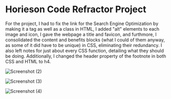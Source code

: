 # Horieson Code Refractor Project
For the project, I had to fix the link for the Search Engine Optimization by making it a tag as well as a class in HTML, I added "alt" elements to each image and icon, I gave the webpage a title and favicon, and furthmore, I consolidated the content and benefits blocks (what I could of them anyway, as some of it did have to be unique) in CSS, eliminating their redundancy. I also left notes for just about every CSS function, detailing what they should be doing. Additionally, I changed the header property of the footnote in both CSS and HTML to h4.

![Screenshot (2)](https://user-images.githubusercontent.com/98244224/152667293-21bd2e26-9d92-4378-b034-7a91c0f09a55.png)

![Screenshot (3)](https://user-images.githubusercontent.com/98244224/152667298-b7af84db-e98e-4f48-9e82-6ca3da9ea61e.png)

![Screenshot (4)](https://user-images.githubusercontent.com/98244224/152667300-75864e9b-f8f7-4d86-b30c-0436ab400bc9.png)
